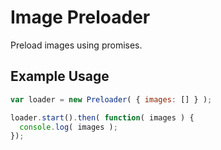 # Image Preloader

Preload images using promises.

## Example Usage

```javascript
var loader = new Preloader( { images: [] } );

loader.start().then( function( images ) {
  console.log( images );
});
```

